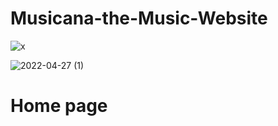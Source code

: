 # Musicana-the-Music-Website
![x](https://github.com/Deeksha0301/Musicana-the-Music-Website/assets/92042650/39d661f2-cd80-4562-9b90-9a9b81f23a78)


![2022-04-27 (1)](https://user-images.githubusercontent.com/92042650/165911486-8695ff77-b29e-48c2-a992-65300b793a11.png)
# Home page
